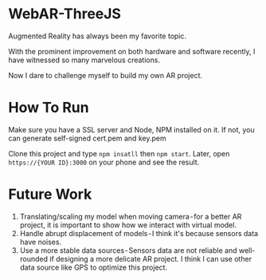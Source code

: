 # WebAR-ThreeJS

Augmented Reality has always been my favorite topic. 

With the prominent improvement on both hardware and software recently, I have witnessed so many marvelous creations. 

Now I dare to challenge myself to build my own AR project.

# How To Run

Make sure you have a SSL server and Node, NPM installed on it. If not, you can generate self-signed cert.pem and key.pem

Clone this project and type `npm insatll` then `npm start`. Later, open `https://{YOUR ID}:3000` on your phone and see the result.

# Future Work

1. Translating/scaling my model when moving camera - for a better AR project, it is important to show how we interact with virtual model.
2. Handle abrupt displacement of models - I think it's because sensors data have noises.
3. Use a more stable data sources - Sensors data are not reliable and well-rounded if designing a more delicate AR project. I think I can use other data source like GPS to optimize this project.
